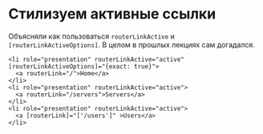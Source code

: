 # Стилизуем активные ссылки

Объясняли как пользоваться `routerLinkActive` и `[routerLinkActiveOptions]`. В целом в прошлых лекциях сам догадался.

```angular2html
<li role="presentation" routerLinkActive="active" [routerLinkActiveOptions]="{exact: true}">
  <a routerLink="/">Home</a>
</li>
<li role="presentation" routerLinkActive="active">
  <a routerLink="/servers">Servers</a>
</li>
<li role="presentation" routerLinkActive="active">
  <a [routerLink]="['/users']" >Users</a>
</li>
```
